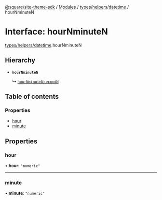[@square/site-theme-sdk](../GettingStarted.md) / [Modules](../modules.md) / [types/helpers/datetime](../modules/types_helpers_datetime.md) / hourNminuteN

# Interface: hourNminuteN

[types/helpers/datetime](../modules/types_helpers_datetime.md).hourNminuteN

## Hierarchy

- **`hourNminuteN`**

  ↳ [`hourNminuteNsecondN`](types_helpers_datetime.hourNminuteNsecondN.md)

## Table of contents

### Properties

- [hour](types_helpers_datetime.hourNminuteN.md#hour)
- [minute](types_helpers_datetime.hourNminuteN.md#minute)

## Properties

### hour

• **hour**: ``"numeric"``

___

### minute

• **minute**: ``"numeric"``

